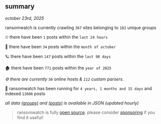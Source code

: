 
## summary
_october 23rd, 2025_

ransomwatch is currently crawling `367` sites belonging to `182` unique groups

⏲ there have been `1` posts within the `last 24 hours`

🦈 there have been `34` posts within the `month of october`

🪐 there have been `147` posts within the `last 90 days`

🏚 there have been `771` posts within the `year of 2025`

_⚙️ there are currently `56` online hosts & `112` custom parsers._

🦕 ransomwatch has been running for `4 years, 1 months and 15 days` and indexed `13606` posts

_all data  [(groups)](http://ransomwhat.telemetry.ltd/groups) and [(posts)](http://ransomwhat.telemetry.ltd/posts) is available in JSON (updated hourly)_

> ransomwatch is fully [open source](https://github.com/joshhighet/ransomwatch#ransomwatch--). please consider [sponsoring](https://github.com/sponsors/joshhighet) if you find it useful!
